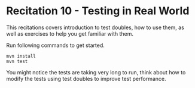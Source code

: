 # Recitation 10 - Testing in Real World

This recitations covers introduction to test doubles, how to use them, as well as exercises to help you get familiar with them.

Run following commands to get started.
```
mvn install
mvn test
```
You might notice the tests are taking very long to run, think about how to modify the tests using test doubles to improve test performance. 